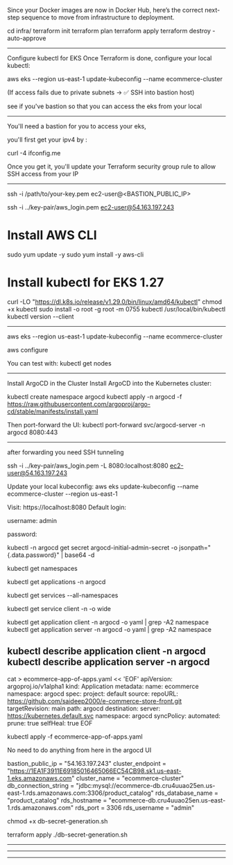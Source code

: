 Since your Docker images are now in Docker Hub, here’s the correct next-step sequence to move from infrastructure to deployment.




cd infra/
terraform init
terraform plan
terraform apply
terraform destroy -auto-approve



-----------------------------------------------

 Configure kubectl for EKS
Once Terraform is done, configure your local kubectl:

aws eks --region us-east-1 update-kubeconfig --name ecommerce-cluster

(If access fails due to private subnets → ✅ SSH into bastion host)

see if you've bastion so that you can access the eks from your local


------------------------------


You'll need a bastion for you to access your eks,

you'll first get your ipv4 by :

curl -4 ifconfig.me

Once you get it, you'll update your Terraform security group rule to allow SSH access from your IP

------------------------------

ssh -i /path/to/your-key.pem ec2-user@<BASTION_PUBLIC_IP>

ssh -i ../key-pair/aws_login.pem ec2-user@54.163.197.243


# Install AWS CLI
sudo yum update -y
sudo yum install -y aws-cli

# Install kubectl for EKS 1.27
curl -LO "https://dl.k8s.io/release/v1.29.0/bin/linux/amd64/kubectl"
chmod +x kubectl
sudo install -o root -g root -m 0755 kubectl /usr/local/bin/kubectl
kubectl version --client

------------------------------

aws eks --region us-east-1 update-kubeconfig --name ecommerce-cluster

aws configure

You can test with:
kubectl get nodes

-----------------------------------------------

Install ArgoCD in the Cluster
Install ArgoCD into the Kubernetes cluster:

kubectl create namespace argocd
kubectl apply -n argocd -f https://raw.githubusercontent.com/argoproj/argo-cd/stable/manifests/install.yaml



Then port-forward the UI:
kubectl port-forward svc/argocd-server -n argocd 8080:443

-----------------------------------------------

after forwarding you need SSH tunneling

ssh -i ../key-pair/aws_login.pem -L 8080:localhost:8080 ec2-user@54.163.197.243

Update your local kubeconfig:
aws eks update-kubeconfig --name ecommerce-cluster --region us-east-1



Visit: https://localhost:8080
Default login:

username: admin

password:

kubectl -n argocd get secret argocd-initial-admin-secret -o jsonpath=\"{.data.password}\" | base64 -d

kubectl get namespaces

kubectl get applications -n argocd

kubectl get services --all-namespaces

kubectl get service client -n <namespace> -o wide

kubectl get application client -n argocd -o yaml | grep -A2 namespace
kubectl get application server -n argocd -o yaml | grep -A2 namespace


kubectl describe application client -n argocd
kubectl describe application server -n argocd
-------------------------------

cat > ecommerce-app-of-apps.yaml << 'EOF'
apiVersion: argoproj.io/v1alpha1
kind: Application
metadata:
  name: ecommerce
  namespace: argocd
spec:
  project: default
  source:
    repoURL: https://github.com/saideep2000/e-commerce-store-front.git
    targetRevision: main
    path: argocd
  destination:
    server: https://kubernetes.default.svc
    namespace: argocd
  syncPolicy:
    automated:
      prune: true
      selfHeal: true
EOF





kubectl apply -f ecommerce-app-of-apps.yaml

No need to do anything from here in the argocd UI 

bastion_public_ip = "54.163.197.243"
cluster_endpoint = "https://1EA1F3911E69185016465066EC54CB98.sk1.us-east-1.eks.amazonaws.com"
cluster_name = "ecommerce-cluster"
db_connection_string = "jdbc:mysql://ecommerce-db.cru4uuao25en.us-east-1.rds.amazonaws.com:3306/product_catalog"
rds_database_name = "product_catalog"
rds_hostname = "ecommerce-db.cru4uuao25en.us-east-1.rds.amazonaws.com"
rds_port = 3306
rds_username = "admin"



chmod +x db-secret-generation.sh


terraform apply
./db-secret-generation.sh


-------------------------------


--------------------------------



------------------------------



